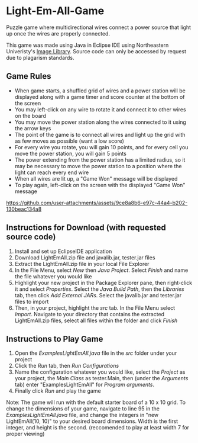 # Light-Em-All-Game
Puzzle game where multidirectional wires connect a power source that light up once the wires are properly connected.

This game was made using Java in Eclipse IDE using Northeastern Univeristy's [Image Library](https://course.ccs.neu.edu/cs2510h/image-doc.html). Source code can only be accessed by request due to plagarism standards. 

## Game Rules
- When game starts, a shuffled grid of wires and a power station will be displayed along with a game timer and score counter at the bottom of the screen
- You may left-click on any wire to rotate it and connect it to other wires on the board
- You may move the power station along the wires connected to it using the arrow keys
- The point of the game is to connect all wires and light up the grid with as few moves as possible (want a low score)
- For every wire you rotate, you will gain 10 points, and for every cell you move the power station, you will gain 5 points
- The power extending from the power station has a limited radius, so it may be necessary to move the power station to a position where the light can reach every end wire
- When all wires are lit up, a "Game Won" message will be displayed
- To play again, left-click on the screen with the displayed "Game Won" message

https://github.com/user-attachments/assets/9ce8a8b6-e97c-44a4-b202-130beac134a8

## Instructions for Download (with requested source code)
1. Install and set up EclipseIDE application
2. Download LightEmAll.zip file and javalib.jar, tester.jar files
3. Extract the LightEmAll.zip file in your local File Explorer
4. In the File Menu, select *New* then *Java Project*. Select *Finish* and name the file whatever you would like
5. Highlight your new project in the Package Explorer pane, then right-click it and select *Properties*. Select the *Java Build Path*, then the *Libraries* tab, then click *Add External JARs*. Select the javalib.jar and tester.jar files to import
6. Then, in your project, highlight the *src* tab. In the File Menu select *Import*. Navigate to your directory that contains the extracted LightEmAll.zip files, select all files within the folder and click *Finish*

## Instructions to Play Game
1. Open the *ExamplesLightEmAll.java* file in the *src* folder under your project
2. Click the *Run* tab, then *Run Configurations*
3. Name the configuration whatever you would like, select the *Project* as your project, the *Main Class* as tester.Main, then (under the *Arguments* tab) enter "ExamplesLightEmAll" for *Program arguments*.
4. Finally click *Run* and play the game

Note: The game will run with the default starter board of a 10 x 10 grid. To change the dimensions of your game, navigate to line 95 in the *ExamplesLightEmAll.java* file, and change the integers in "new LightEmAll(10, 10)" to your desired board dimensions. Width is the first integer, and height is the second. (reccomended to play at least width 7 for proper viewing)
